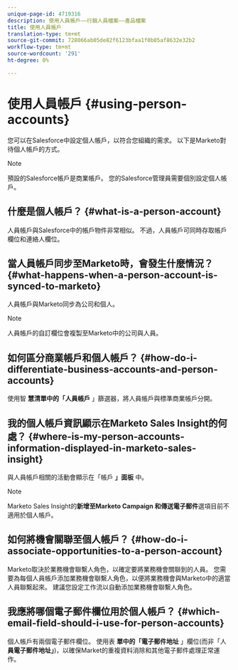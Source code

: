 ```yaml
---
unique-page-id: 4719316
description: 使用人員帳戶——行銷人員檔案——產品檔案
title: 使用人員帳戶
translation-type: tm+mt
source-git-commit: 728066ab05de82f6123bfaa1f0b05af8632e32b2
workflow-type: tm+mt
source-wordcount: '291'
ht-degree: 0%

---
```



# 使用人員帳戶 {#using-person-accounts}

您可以在Salesforce中設定個人帳戶，以符合您組織的需求。 以下是Marketo對待個人帳戶的方式。

>[!NOTE]
>
>預設的Salesforce帳戶是商業帳戶。 您的Salesforce管理員需要個別設定個人帳戶。

## 什麼是個人帳戶？ {#what-is-a-person-account}

人員帳戶與Salesforce中的帳戶物件非常相似。 不過，人員帳戶可同時存取帳戶欄位和連絡人欄位。

## 當人員帳戶同步至Marketo時，會發生什麼情況？ {#what-happens-when-a-person-account-is-synced-to-marketo}

人員帳戶與Marketo同步為公司和個人。

>[!NOTE]
>
>人員帳戶的自訂欄位會複製至Marketo中的公司與人員。

## 如何區分商業帳戶和個人帳戶？ {#how-do-i-differentiate-business-accounts-and-person-accounts}

使用智 **慧清單中的「人員帳戶** 」篩選器，將人員帳戶與標準商業帳戶分開。

## 我的個人帳戶資訊顯示在Marketo Sales Insight的何處？ {#where-is-my-person-accounts-information-displayed-in-marketo-sales-insight}

與人員帳戶相關的活動會顯示在「帳戶 **」面板** 中。

>[!NOTE]
>
>Marketo Sales Insight的**新增至Marketo Campaign **和**傳送電子郵件**選項目前不適用於個人帳戶。

## 如何將機會關聯至個人帳戶？ {#how-do-i-associate-opportunities-to-a-person-account}

Marketo取決於業務機會聯繫人角色，以確定要將業務機會關聯到的人員。 您需要為每個人員帳戶添加業務機會聯繫人角色，以便將業務機會與Marketo中的適當人員聯繫起來。 建議您設定工作流以自動添加業務機會聯繫人角色。

## 我應將哪個電子郵件欄位用於個人帳戶？ {#which-email-field-should-i-use-for-person-accounts}

個人帳戶有兩個電子郵件欄位。 使用表 **單中的「電子郵件地址** 」欄位(而非「人 **員電子郵件地址」**)，以確保Market的重複資料消除和其他電子郵件處理正常運作。
